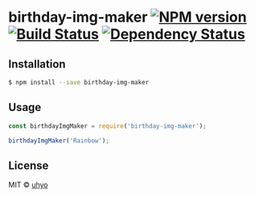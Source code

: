 # birthday-img-maker [![NPM version][npm-image]][npm-url] [![Build Status][travis-image]][travis-url] [![Dependency Status][daviddm-image]][daviddm-url]
> 

## Installation

```sh
$ npm install --save birthday-img-maker
```

## Usage

```js
const birthdayImgMaker = require('birthday-img-maker');

birthdayImgMaker('Rainbow');
```
## License

MIT © [uhyo]()


[npm-image]: https://badge.fury.io/js/birthday-img-maker.svg
[npm-url]: https://npmjs.org/package/birthday-img-maker
[travis-image]: https://travis-ci.org/uhyo/birthday-img-maker.svg?branch=master
[travis-url]: https://travis-ci.org/uhyo/birthday-img-maker
[daviddm-image]: https://david-dm.org/uhyo/birthday-img-maker.svg?theme=shields.io
[daviddm-url]: https://david-dm.org/uhyo/birthday-img-maker

